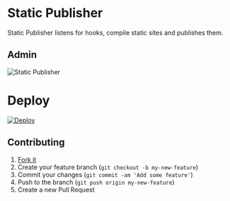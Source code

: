 # Static Publisher

Static Publisher listens for hooks, compile static sites and publishes them.

## Admin

![Static Publisher](http://static-publisher.github.io/static-publisher/screenshot.jpg)

# Deploy

[![Deploy](https://www.herokucdn.com/deploy/button.png)](https://heroku.com/deploy)

## Contributing

1. [Fork it](https://github.com/static-publisher/static-publisher/fork)
2. Create your feature branch (`git checkout -b my-new-feature`)
3. Commit your changes (`git commit -am 'Add some feature'`)
4. Push to the branch (`git push origin my-new-feature`)
5. Create a new Pull Request
